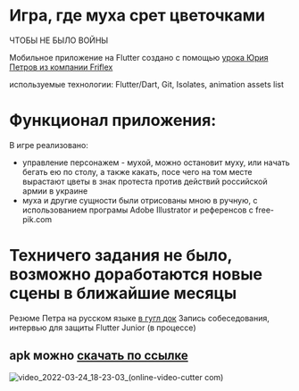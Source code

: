 # Игра, где муха срет цветочками
ЧТОБЫ НЕ БЫЛО ВОЙНЫ

Мобильное приложение на Flutter создано с помощью [урока Юрия Петров из компании Friflex](https://www.youtube.com/watch?v=B23kEm1CrX4&list=PLY8G5DMG6TiPtqZVvOsKbQFlkQqFRT48j)

используемые технологии: Flutter/Dart, Git, Isolates, animation assets list

# Функционал приложения:
В игре реализовано:
- управление персонажем - мухой, можно остановит муху, или начать бегать ею по столу, а также какать, посе чего на том месте вырастают цветы в знак протеста против действий российской армии в украине
- муха и другие сущности были отрисованы мною в ручную, с использованием програмы Adobe Illustrator и референсов с free-pik.com

# Техничего задания не было, возможно доработаются новые сцены в ближайшие месяцы
Резюме Петра на русском языке [в гугл док](https://docs.google.com/document/d/1CCfJFvgmqnxjfiOAsmCUO2wQwqHyatsAuDBLwni1FnI/edit)
Запись собеседования, интервью для защиты Flutter Junior (в процессе)

## apk можно [скачать по ссылке](https://disk.yandex.ru/d/ibFbeK1rBMezHA)




![video_2022-03-24_18-23-03_(online-video-cutter com)](https://user-images.githubusercontent.com/13994582/159960568-8f443aca-7a57-4a01-ba22-3cafb8f8e272.gif)
